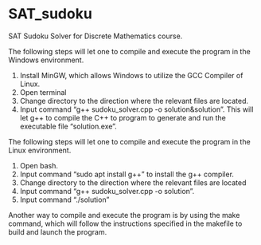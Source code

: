 # SAT_sudoku
SAT Sudoku Solver for Discrete Mathematics course.

The following steps will let one to compile and execute the program in the Windows environment.
1.	Install MinGW, which allows Windows to utilize the GCC Compiler of Linux.
2.	Open terminal
3.	Change directory to the direction where the relevant files are located.
4.	Input command “g++ sudoku_solver.cpp -o solution&solution”. 
This will let g++ to compile the C++ to program to generate and run the executable file “solution.exe”. 

The following steps will let one to compile and execute the program in the Linux environment.
1.	Open bash.
2.	Input command “sudo apt install g++” to install the g++ compiler.
3.	Change directory to the direction where the relevant files are located
4.	Input command “g++ sudoku_solver.cpp -o solution”.
5.	Input command “./solution”

Another way to compile and execute the program is by using the make command, which will follow the instructions specified in the makefile to build and launch the program.
